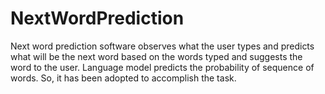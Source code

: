 # NextWordPrediction
Next word prediction software observes what the user types and predicts what will be the next word based on the words typed and suggests the word to the user. Language model predicts the probability of sequence of words. So, it has been adopted to accomplish the task.

